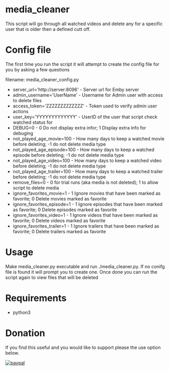 # media_cleaner
This script will go through all watched videos and delete any for a specific user that is older then a defined cutt off.

# Config file 
The first time you run the script it will attempt to create the config file for you by asking a few questions

filename: media_cleaner_config.py

* server_url='http://server:8096' - Server url for Emby server
* admin_username='UserName' - Username for Admin user with access to delete files
* access_token='ZZZZZZZZZZZZZ' - Token used to verify admin user actions
* user_key='YYYYYYYYYYYYY' - UserID of the user that script check watched status for
* DEBUG=0 - 0 Do not display extra infor; 1 Display extra info for debuging
* not_played_age_movie=100 - How many days to keep a watched movie before deleting; -1 do not delete media type
* not_played_age_episode=100 - How many days to keep a watched episode before deleting; -1 do not delete media type
* not_played_age_video=100 - How many days to keep a watched video before deleting; -1 do not delete media type
* not_played_age_trailer=100 - How many days to keep a watched trailer before deleting; -1 do not delete media type
* remove_files=0 - 0 for trial runs (aka media is not deleted);  1 to allow script to delete media
* ignore_favorites_movie=1 - 1 Ignore movies that have been marked as favorite; 0 Delete movies marked as favorite
* ignore_favorites_episode=1 - 1 Ignore episodes that have been marked as favorite; 0 Delete episodes marked as favorite
* ignore_favorites_video=1 - 1 Ignore videos that have been marked as favorite; 0 Delete videos marked as favorite
* ignore_favorites_trailer=1 - 1 Ignore trailers that have been marked as favorite; 0 Delete trailers marked as favorite


# Usage
Make media_cleaner.py executable and run ./media_cleaner.py.  If no conifg file is found it will prompt you to create one.  Once done you can run the script again to view files that will be deleted

# Requirements
* python3

# Donation
If you find this useful and you would like to support please the use option below.

[![paypal](https://www.paypalobjects.com/en_US/i/btn/btn_donateCC_LG.gif)](https://www.paypal.com/cgi-bin/webscr?cmd=_donations&business=jason%2ep%2eclara%40gmail%2ecom&lc=CA&item_name=Jason%20Clara&currency_code=USD&bn=PP%2dDonationsBF%3abtn_donateCC_LG%2egif%3aNonHosted)
